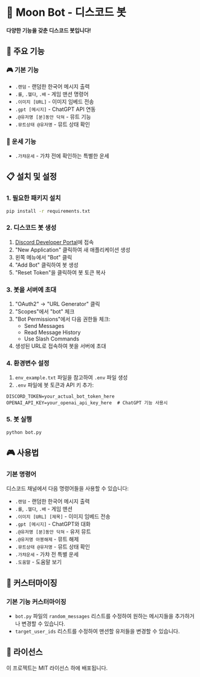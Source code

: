# 🌙 Moon Bot - 디스코드 봇

**다양한 기능을 갖춘 디스코드 봇입니다!**

## 🚀 주요 기능

### 🎮 기본 기능
- `.랜덤` - 랜덤한 한국어 메시지 출력
- `.롤`, `.헬다`, `.배` - 게임 맨션 명령어
- `.이미지 [URL]` - 이미지 임베드 전송
- `.gpt [메시지]` - ChatGPT API 연동
- `.@유저명 [분]동안 닥쳐` - 뮤트 기능
- `.뮤트상태 @유저명` - 뮤트 상태 확인

### 🔮 운세 기능
- `.가챠운세` - 가챠 전에 확인하는 특별한 운세



## 📋 설치 및 설정

### 1. 필요한 패키지 설치
```bash
pip install -r requirements.txt
```

### 2. 디스코드 봇 생성
1. [Discord Developer Portal](https://discord.com/developers/applications)에 접속
2. "New Application" 클릭하여 새 애플리케이션 생성
3. 왼쪽 메뉴에서 "Bot" 클릭
4. "Add Bot" 클릭하여 봇 생성
5. "Reset Token"을 클릭하여 봇 토큰 복사

### 3. 봇을 서버에 초대
1. "OAuth2" → "URL Generator" 클릭
2. "Scopes"에서 "bot" 체크
3. "Bot Permissions"에서 다음 권한들 체크:
   - Send Messages
   - Read Message History
   - Use Slash Commands
4. 생성된 URL로 접속하여 봇을 서버에 초대

### 4. 환경변수 설정
1. `env_example.txt` 파일을 참고하여 `.env` 파일 생성
2. `.env` 파일에 봇 토큰과 API 키 추가:
```
DISCORD_TOKEN=your_actual_bot_token_here
OPENAI_API_KEY=your_openai_api_key_here  # ChatGPT 기능 사용시
```

### 5. 봇 실행
```bash
python bot.py
```

## 🎮 사용법

### 기본 명령어
디스코드 채널에서 다음 명령어들을 사용할 수 있습니다:

- `.랜덤` - 랜덤한 한국어 메시지 출력
- `.롤`, `.헬다`, `.배` - 게임 맨션
- `.이미지 [URL] [제목]` - 이미지 임베드 전송
- `.gpt [메시지]` - ChatGPT와 대화
- `.@유저명 [분]동안 닥쳐` - 유저 뮤트
- `.@유저명 아봉해제` - 뮤트 해제
- `.뮤트상태 @유저명` - 뮤트 상태 확인
- `.가챠운세` - 가챠 전 특별 운세
- `.도움말` - 도움말 보기



## 🔧 커스터마이징

### 기본 기능 커스터마이징
- `bot.py` 파일의 `random_messages` 리스트를 수정하여 원하는 메시지들을 추가하거나 변경할 수 있습니다.
- `target_user_ids` 리스트를 수정하여 맨션할 유저들을 변경할 수 있습니다.

## 📝 라이선스

이 프로젝트는 MIT 라이선스 하에 배포됩니다. 
